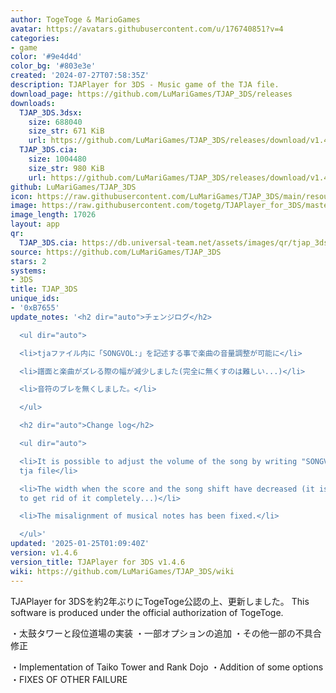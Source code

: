 ```yaml
---
author: TogeToge & MarioGames
avatar: https://avatars.githubusercontent.com/u/176740851?v=4
categories:
- game
color: '#9e4d4d'
color_bg: '#803e3e'
created: '2024-07-27T07:58:35Z'
description: TJAPlayer for 3DS - Music game of the TJA file.
download_page: https://github.com/LuMariGames/TJAP_3DS/releases
downloads:
  TJAP_3DS.3dsx:
    size: 688040
    size_str: 671 KiB
    url: https://github.com/LuMariGames/TJAP_3DS/releases/download/v1.4.6/TJAP_3DS.3dsx
  TJAP_3DS.cia:
    size: 1004480
    size_str: 980 KiB
    url: https://github.com/LuMariGames/TJAP_3DS/releases/download/v1.4.6/TJAP_3DS.cia
github: LuMariGames/TJAP_3DS
icon: https://raw.githubusercontent.com/LuMariGames/TJAP_3DS/main/resource/icon.png
image: https://raw.githubusercontent.com/togetg/TJAPlayer_for_3DS/master/resource/banner.png
image_length: 17026
layout: app
qr:
  TJAP_3DS.cia: https://db.universal-team.net/assets/images/qr/tjap_3ds-cia.png
source: https://github.com/LuMariGames/TJAP_3DS
stars: 2
systems:
- 3DS
title: TJAP_3DS
unique_ids:
- '0xB7655'
update_notes: '<h2 dir="auto">チェンジログ</h2>

  <ul dir="auto">

  <li>tjaファイル内に「SONGVOL:」を記述する事で楽曲の音量調整が可能に</li>

  <li>譜面と楽曲がズレる際の幅が減少しました(完全に無くすのは難しい...)</li>

  <li>音符のブレを無くしました。</li>

  </ul>

  <h2 dir="auto">Change log</h2>

  <ul dir="auto">

  <li>It is possible to adjust the volume of the song by writing "SONGVOL:" in the
  tja file</li>

  <li>The width when the score and the song shift have decreased (it is difficult
  to get rid of it completely...)</li>

  <li>The misalignment of musical notes has been fixed.</li>

  </ul>'
updated: '2025-01-25T01:09:40Z'
version: v1.4.6
version_title: TJAPlayer for 3DS v1.4.6
wiki: https://github.com/LuMariGames/TJAP_3DS/wiki
---
```

TJAPlayer for 3DSを約2年ぶりにTogeToge公認の上、更新しました。
This software is produced under the official authorization of TogeToge.

・太鼓タワーと段位道場の実装
・一部オプションの追加
・その他一部の不具合修正

・Implementation of Taiko Tower and Rank Dojo
・Addition of some options
・FIXES OF OTHER FAILURE